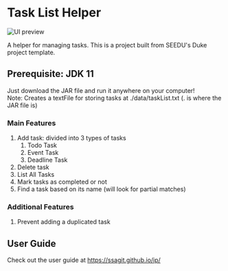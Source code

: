 # Task List Helper

![UI preview](https://github.com/ssagit/ip/blob/master/src/main/resources/images/2103_ip_UI.png?raw=true)

A helper for managing tasks. This is a project built from SEEDU's Duke project template.

## Prerequisite: JDK 11

Just download the JAR file and run it anywhere on your computer! <br>
Note: Creates a textFile for storing tasks at ./data/taskList.txt (. is where the JAR file is)

### Main Features
1) Add task: divided into 3 types of tasks
   1. Todo Task
   2. Event Task
   3. Deadline Task
2) Delete task
3) List All Tasks
4) Mark tasks as completed or not
5) Find a task based on its name (will look for partial matches)

### Additional Features
1) Prevent adding a duplicated task

## User Guide
Check out the user guide at https://ssagit.github.io/ip/
